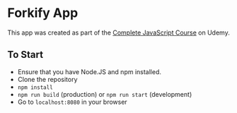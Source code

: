 # Forkify App
This app was created as part of the [Complete JavaScript Course](https://www.udemy.com/course/the-complete-javascript-course) on Udemy.

## To Start

* Ensure that you have Node.JS and npm installed.
* Clone the repository
* `npm install`
* `npm run build` (production) or `npm run start` (development)
* Go to `localhost:8080` in your browser
